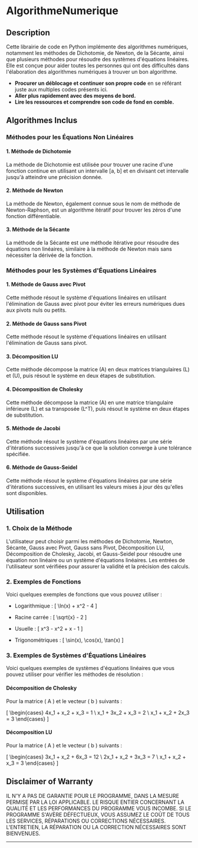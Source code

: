 # AlgorithmeNumerique

## Description

Cette librairie de code en Python implémente des algorithmes numériques, notamment les méthodes de Dichotomie, de Newton, de la Sécante, ainsi que plusieurs méthodes pour résoudre des systèmes d'équations linéaires. Elle est conçue pour aider toutes les personnes qui ont des difficultés dans l'élaboration des algorithmes numériques à trouver un bon algorithme.

- **Procurer un déblocage et continuer son propre code** en se référant juste aux multiples codes présents ici.
- **Aller plus rapidement avec des moyens de bord.**
- **Lire les ressources et comprendre son code de fond en comble.**

## Algorithmes Inclus

### Méthodes pour les Équations Non Linéaires

#### 1. Méthode de Dichotomie
La méthode de Dichotomie est utilisée pour trouver une racine d'une fonction continue en utilisant un intervalle [a, b] et en divisant cet intervalle jusqu'à atteindre une précision donnée.

#### 2. Méthode de Newton
La méthode de Newton, également connue sous le nom de méthode de Newton-Raphson, est un algorithme itératif pour trouver les zéros d'une fonction différentiable.

#### 3. Méthode de la Sécante
La méthode de la Sécante est une méthode itérative pour résoudre des équations non linéaires, similaire à la méthode de Newton mais sans nécessiter la dérivée de la fonction.

### Méthodes pour les Systèmes d'Équations Linéaires

#### 1. Méthode de Gauss avec Pivot
Cette méthode résout le système d'équations linéaires en utilisant l'élimination de Gauss avec pivot pour éviter les erreurs numériques dues aux pivots nuls ou petits.

#### 2. Méthode de Gauss sans Pivot
Cette méthode résout le système d'équations linéaires en utilisant l'élimination de Gauss sans pivot.

#### 3. Décomposition LU
Cette méthode décompose la matrice \(A\) en deux matrices triangulaires \(L\) et \(U\), puis résout le système en deux étapes de substitution.

#### 4. Décomposition de Cholesky
Cette méthode décompose la matrice \(A\) en une matrice triangulaire inférieure \(L\) et sa transposée \(L^T\), puis résout le système en deux étapes de substitution.

#### 5. Méthode de Jacobi
Cette méthode résout le système d'équations linéaires par une série d'itérations successives jusqu'à ce que la solution converge à une tolérance spécifiée.

#### 6. Méthode de Gauss-Seidel
Cette méthode résout le système d'équations linéaires par une série d'itérations successives, en utilisant les valeurs mises à jour dès qu'elles sont disponibles.

## Utilisation

### 1. Choix de la Méthode

L'utilisateur peut choisir parmi les méthodes de Dichotomie, Newton, Sécante, Gauss avec Pivot, Gauss sans Pivot, Décomposition LU, Décomposition de Cholesky, Jacobi, et Gauss-Seidel pour résoudre une équation non linéaire ou un système d'équations linéaires. Les entrées de l'utilisateur sont vérifiées pour assurer la validité et la précision des calculs.

### 2. Exemples de Fonctions

Voici quelques exemples de fonctions que vous pouvez utiliser :
- Logarithmique : 
  \[
  \ln(x) + x^2 - 4
  \]

- Racine carrée : 
  \[
  \sqrt{x} - 2
  \]

- Usuelle : 
  \[
  x^3 - x^2 + x - 1
  \]

- Trigonométriques :
  \[
  \sin(x), \cos(x), \tan(x)
  \]

### 3. Exemples de Systèmes d'Équations Linéaires

Voici quelques exemples de systèmes d'équations linéaires que vous pouvez utiliser pour vérifier les méthodes de résolution :

#### Décomposition de Cholesky
Pour la matrice \( A \) et le vecteur \( b \) suivants :

\[
\begin{cases}
4x_1 + x_2 + x_3 = 1 \\
x_1 + 3x_2 + x_3 = 2 \\
x_1 + x_2 + 2x_3 = 3
\end{cases}
\]

#### Décomposition LU
Pour la matrice \( A \) et le vecteur \( b \) suivants :

\[
\begin{cases}
3x_1 + x_2 + 6x_3 = 12 \\
2x_1 + x_2 + 3x_3 = 7 \\
x_1 + x_2 + x_3 = 3
\end{cases}
\]

## Disclaimer of Warranty

IL N'Y A PAS DE GARANTIE POUR LE PROGRAMME, DANS LA MESURE PERMISE PAR LA LOI APPLICABLE. LE RISQUE ENTIER CONCERNANT LA QUALITÉ ET LES PERFORMANCES DU PROGRAMME VOUS INCOMBE. SI LE PROGRAMME S'AVÈRE DÉFECTUEUX, VOUS ASSUMEZ LE COÛT DE TOUS LES SERVICES, RÉPARATIONS OU CORRECTIONS NÉCESSAIRES. L'ENTRETIEN, LA RÉPARATION OU LA CORRECTION NÉCESSAIRES SONT BIENVENUES.

---